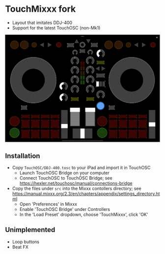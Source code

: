 # TouchMixxx fork

- Layout that imitates DDJ-400 
- Support for the latest TouchOSC (non-Mk1)

![](./DDJ-400.png)

## Installation

- Copy `TouchOSC/DDJ-400.tosc` to your iPad and import it in TouchOSC
  * Launch TouchOSC Bridge on your computer
  * Connect TouchOSC to TouchOSC Bridge; see https://hexler.net/touchosc/manual/connections-bridge
- Copy the files under `src` into the Mixxx contollers directory; see https://manual.mixxx.org/2.3/en/chapters/appendix/settings_directory.html
  * Open 'Preferences' in Mixxx
  * Enable 'TouchOSC Bridge' under Controllers
  * In the 'Load Preset' dropdown, choose 'TouchMixxx', click 'OK'

## Unimplemented

- Loop buttons
- Beat FX
